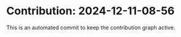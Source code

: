 # Contribution: 2024-12-11-08-56
This is an automated commit to keep the contribution graph active.
